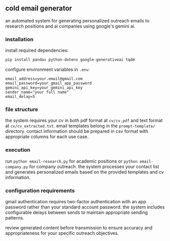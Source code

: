 ## cold email generator

an automated system for generating personalized outreach emails to research positions and ai companies using google's gemini ai.

### installation

install required dependencies:

```bash
pip install pandas python-dotenv google-generativeai tqdm
```

configure environment variables in `.env`:

```env
email_address=your.email@gmail.com
email_password=your_gmail_app_password
gemini_api_key=your_gemini_api_key
sender_name="your full name"
email_delay=5
```

### file structure

the system requires your cv in both pdf format at `cv/cv.pdf` and text format at `cv/cv_extracted.txt`. email templates belong in the `prompt-template/` directory. contact information should be prepared in csv format with appropriate columns for each use case.

### execution

run `python email-research.py` for academic positions or `python email-company.py` for company outreach. the system processes your contact list and generates personalized emails based on the provided templates and cv information.

### configuration requirements

gmail authentication requires two-factor authentication with an app password rather than your standard account password. the system includes configurable delays between sends to maintain appropriate sending patterns.

review generated content before transmission to ensure accuracy and appropriateness for your specific outreach objectives.
